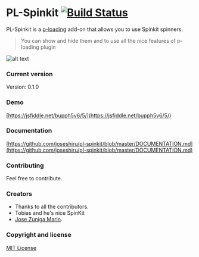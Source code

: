 # PL-Spinkit [![Build Status](https://travis-ci.org/joseshiru/pl-spinkit.svg?branch=master)](https://travis-ci.org/joseshiru/pl-spinkit)


PL-Spinkit is a [p-loading](https://github.com/joseshiru/p-loading) add-on that allows you to use Spinkit spinners.

> You can show and hide them and to use all the nice features of
> p-loading plugin

 
![alt text](https://s10.postimg.org/dwe3uy4p5/pl_spinkit.gif "demo")


### Current version
  Version: 0.1.0

### Demo

[https://jsfiddle.net/bupph5v6/5/](https://jsfiddle.net/bupph5v6/5/)

### Documentation
[https://github.com/joseshiru/pl-spinkit/blob/master/DOCUMENTATION.md](https://github.com/joseshiru/pl-spinkit/blob/master/DOCUMENTATION.md)

### Contributing
  Feel free to contribute.

### Creators
 * Thanks to all the contributors.
 * Tobias and he's nice SpinKit
 * [Jose Zuniga Marin](https://github.com/joseshiru).
 
### Copyright and license
[MIT License](https://github.com/joseshiru/pl-spinkit/blob/master/LICENSE)
